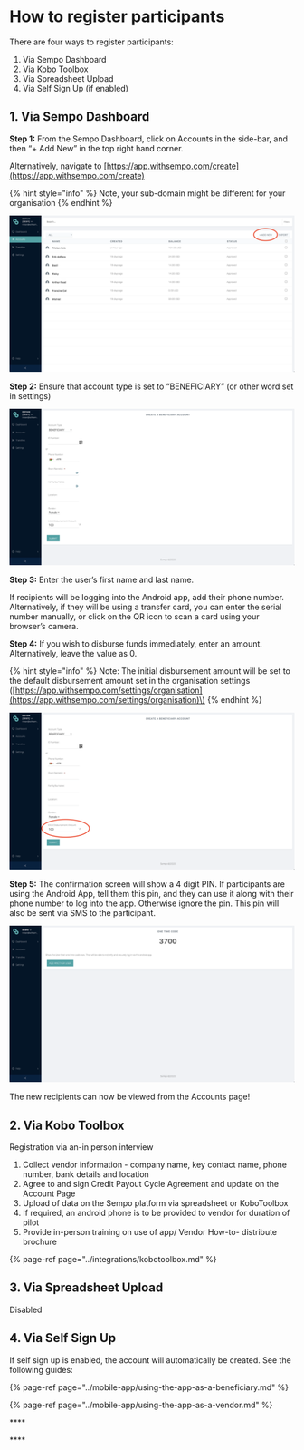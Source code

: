 # How to register participants

There are four ways to register participants:

1. Via Sempo Dashboard
2. Via Kobo Toolbox
3. Via Spreadsheet Upload
4. Via Self Sign Up \(if enabled\)

## 1. Via Sempo Dashboard

**Step 1:** From the Sempo Dashboard, click on Accounts in the side-bar, and then “+ Add New” in the top right hand corner.

Alternatively, navigate to [https://app.withsempo.com/create](https://app.withsempo.com/create)

{% hint style="info" %}
Note, your sub-domain might be different for your organisation
{% endhint %}

![](../.gitbook/assets/screen-shot-2020-09-08-at-10.38.42-am.png)

**Step 2:** Ensure that account type is set to “BENEFICIARY”  \(or other word set in settings\)

![](../.gitbook/assets/screen-shot-2020-09-10-at-2.05.50-pm.png)

**Step 3:** Enter the user’s first name and last name. 

If recipients will be logging into the Android app, add their phone number.  Alternatively, if they will be using a transfer card, you can enter the serial number manually, or click on the QR icon to scan a card using your browser’s camera.

**Step 4:** If you wish to disburse funds immediately, enter an amount. Alternatively, leave the value as 0.

{% hint style="info" %}
Note: The initial disbursement amount will be set to the default disbursement amount set in the organisation settings \([https://app.withsempo.com/settings/organisation](https://app.withsempo.com/settings/organisation)\)
{% endhint %}

![](../.gitbook/assets/screen-shot-2020-09-08-at-10.42.24-am.png)

**Step 5:** The confirmation screen will show a 4 digit PIN. If participants are using the Android App, tell them this pin, and they can use it along with their phone number to log into the app. Otherwise ignore the pin. This pin will also be sent via SMS to the participant.

![](../.gitbook/assets/screen-shot-2020-09-10-at-2.08.23-pm.png)

The new recipients can now be viewed from the Accounts page!

## 2. Via Kobo Toolbox

Registration via an-in person interview

1. Collect vendor information -  company name, key contact name, phone number, bank details and location 
2. Agree to and sign Credit Payout Cycle Agreement and update on the Account Page
3. Upload of data on the Sempo platform via spreadsheet or KoboToolbox
4. If required, an android phone is to be provided to vendor for duration of pilot
5. Provide in-person training on use of app/ Vendor How-to- distribute brochure

{% page-ref page="../integrations/kobotoolbox.md" %}

## 3. Via Spreadsheet Upload

Disabled

## 4. Via Self Sign Up

If self sign up is enabled, the account will automatically be created. See the following guides:

{% page-ref page="../mobile-app/using-the-app-as-a-beneficiary.md" %}

{% page-ref page="../mobile-app/using-the-app-as-a-vendor.md" %}



\*\*\*\*

\*\*\*\*



